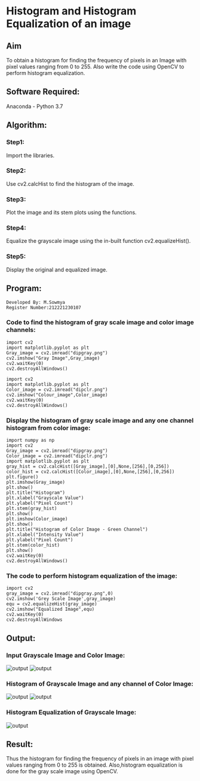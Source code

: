 # Histogram and Histogram Equalization of an image
## Aim
To obtain a histogram for finding the frequency of pixels in an Image with pixel values ranging from 0 to 255. Also write the code using OpenCV to perform histogram equalization.

## Software Required:
Anaconda - Python 3.7

## Algorithm:
### Step1:
Import the libraries.

### Step2:
Use cv2.calcHist to find the histogram of the image.

### Step3:
Plot the image and its stem plots using the functions.

### Step4:
Equalize the grayscale image using the in-built function cv2.equalizeHist().

### Step5:
Display the original and equalized image.

## Program:
```
Developed By: M.Sowmya
Register Number:212221230107
```

### Code to find the histogram of gray scale image and color image channels:
```
import cv2
import matplotlib.pyplot as plt
Gray_image = cv2.imread("dipgray.png")
cv2.imshow("Gray Image",Gray_image)
cv2.waitKey(0)
cv2.destroyAllWindows()

import cv2
import matplotlib.pyplot as plt
Color_image = cv2.imread("dipclr.png")
cv2.imshow("Colour_image",Color_image)
cv2.waitKey(0)
cv2.destroyAllWindows()
```

### Display the histogram of gray scale image and any one channel histogram from color image:
```
import numpy as np
import cv2
Gray_image = cv2.imread("dipgray.png")
Color_image = cv2.imread("dipclr.png")
import matplotlib.pyplot as plt
gray_hist = cv2.calcHist([Gray_image],[0],None,[256],[0,256])
color_hist = cv2.calcHist([Color_image],[0],None,[256],[0,256])
plt.figure()
plt.imshow(Gray_image)
plt.show()
plt.title("Histogram")
plt.xlabel("Grayscale Value")
plt.ylabel("Pixel Count")
plt.stem(gray_hist)
plt.show()
plt.imshow(Color_image)
plt.show()
plt.title("Histogram of Color Image - Green Channel")
plt.xlabel("Intensity Value")
plt.ylabel("Pixel Count")
plt.stem(color_hist)
plt.show()
cv2.waitKey(0)
cv2.destroyAllWindows()
```

### The code to perform histogram equalization of the image:
```
import cv2
gray_image = cv2.imread("dipgray.png",0)
cv2.imshow('Grey Scale Image',gray_image)
equ = cv2.equalizeHist(gray_image)
cv2.imshow("Equalized Image",equ)
cv2.waitKey(0)
cv2.destroyAllWindows  
```
## Output:
### Input Grayscale Image and Color Image:
![output](./dip4.1.png)
![output](./dip4.2.png)


### Histogram of Grayscale Image and any channel of Color Image:
![output](./dip4.3.png)
![output](./dip4.4.png)

### Histogram Equalization of Grayscale Image:
![output](./dip4.5.png)

## Result: 
Thus the histogram for finding the frequency of pixels in an image with pixel values ranging from 0 to 255 is obtained. Also,histogram equalization is done for the gray scale image using OpenCV.
